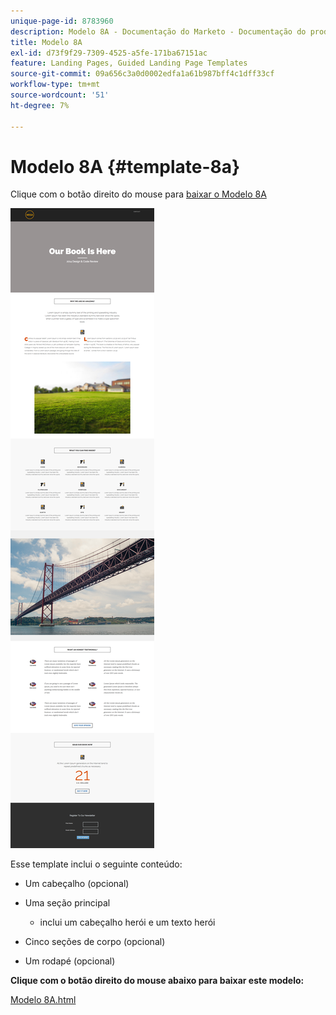 ```yaml
---
unique-page-id: 8783960
description: Modelo 8A - Documentação do Marketo - Documentação do produto
title: Modelo 8A
exl-id: d73f9f29-7309-4525-a5fe-171ba67151ac
feature: Landing Pages, Guided Landing Page Templates
source-git-commit: 09a656c3a0d0002edfa1a61b987bff4c1dff33cf
workflow-type: tm+mt
source-wordcount: '51'
ht-degree: 7%

---
```


# Modelo 8A {#template-8a}

Clique com o botão direito do mouse para [baixar o Modelo 8A](https://experienceleague.adobe.com/landing/marketo/lp-templates/template-8a.html?lang=pt-BR)

![](assets/image2015-7-29-9-3a53-3a6.png)

Esse template inclui o seguinte conteúdo:

* Um cabeçalho (opcional)
* Uma seção principal

   * inclui um cabeçalho herói e um texto herói

* Cinco seções de corpo (opcional)
* Um rodapé (opcional)

**Clique com o botão direito do mouse abaixo para baixar este modelo:**

[Modelo 8A.html](https://experienceleague.adobe.com/landing/marketo/lp-templates/template-8a.html?lang=pt-BR)
